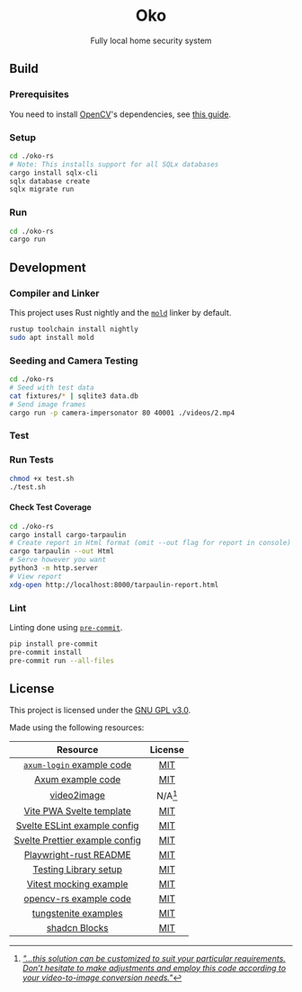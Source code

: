 <!-- markdownlint-configure-file {
  "MD033": false,
  "MD041": false
} -->
<div align="center">

# Oko

Fully local home security system

</div>

## Build

### Prerequisites

You need to install [OpenCV][opencv]'s dependencies, see [this guide][opencv-install].

### Setup

```bash
cd ./oko-rs
# Note: This installs support for all SQLx databases
cargo install sqlx-cli
sqlx database create
sqlx migrate run
```

### Run

```bash
cd ./oko-rs
cargo run
```

## Development

### Compiler and Linker

<!--
hyperfine --warmup 3 --min-runs 5 \
'sed -i -e "s|\"random\"|\"$(date +%Y%m%d%H%M%S)\"|g" \ src/web/app.rs && \
cargo build'
-->

This project uses Rust nightly and the [`mold`][mold] linker by default.

```bash
rustup toolchain install nightly
sudo apt install mold
```

### Seeding and Camera Testing

```bash
cd ./oko-rs
# Seed with test data
cat fixtures/* | sqlite3 data.db
# Send image frames
cargo run -p camera-impersonator 80 40001 ./videos/2.mp4
```

### Test

### Run Tests

```bash
chmod +x test.sh
./test.sh
```

#### Check Test Coverage

```bash
cd ./oko-rs
cargo install cargo-tarpaulin
# Create report in Html format (omit --out flag for report in console)
cargo tarpaulin --out Html
# Serve however you want
python3 -m http.server
# View report
xdg-open http://localhost:8000/tarpaulin-report.html
```

### Lint

Linting done using [`pre-commit`][pre-commit].

```bash
pip install pre-commit
pre-commit install
pre-commit run --all-files
```

## License

This project is licensed under the [GNU GPL v3.0][license].

Made using the following resources:

| Resource                                  | License                           |
|:-----------------------------------------:|:---------------------------------:|
| [`axum-login` example code][axum-sqlite]  | [MIT][axum-login-license]         |
| [Axum example code][axum-examples]        | [MIT][axum-license]               |
| [video2image][video2image]                | N/A[^1]                           |
| [Vite PWA Svelte template][pwa]           | [MIT][pwa-license]                |
| [Svelte ESLint example config][eslint]    | [MIT][eslint-license]             |
| [Svelte Prettier example config][prettier]| [MIT][prettier-license]           |
| [Playwright-rust README][playwright]      | [MIT][playwright-license]         |
| [Testing Library setup][test-setup]       | [MIT][test-license]               |
| [Vitest mocking example][mocking]         | [MIT][vitest-license]             |
| [opencv-rs example code][opencv-example]  | [MIT][opencv-license]             |
| [tungstenite examples][tungsten-example]  | [MIT][tungsten-license]           |
| [shadcn Blocks][shadcn-blocks]            | [MIT][shadcn-license]             |

[^1]: [*"...this solution can be customized to suit your particular requirements.
Don’t hesitate to make adjustments and employ this code according to your
video-to-image conversion needs."*][video2image-medium]

[opencv]: https://opencv.org/
[opencv-install]: https://github.com/twistedfall/opencv-rust/blob/6784a7e74c5cd3e1edced9484d6839d67ee70a12/INSTALL.md
[mold]: https://github.com/rui314/mold
[pre-commit]: https://github.com/pre-commit/pre-commit
[license]: ./LICENSE
[axum-sqlite]: https://github.com/maxcountryman/axum-login/tree/9c26b37cd03be8d803ae261b7bc556229c2043da/examples/sqlite
[axum-login-license]: https://github.com/maxcountryman/axum-login/blob/9c26b37cd03be8d803ae261b7bc556229c2043da/LICENSE
[axum-examples]: https://github.com/tokio-rs/axum/tree/main/examples
[axum-license]: https://github.com/tokio-rs/axum/blob/main/axum/LICENSE
[video2image]: https://github.com/Wayan123/convert-video2image-and-image2video-using-python/blob/3886bf02af4b3c31d566b95ff7af1c9ad2ef7bc8/video2image.py
[video2image-medium]: https://medium.com/@wayandadangunsri/converting-video-to-images-using-python-and-opencv-72b2ea66a692
[pwa]: https://github.com/vite-pwa/create-pwa/tree/9df7c97be15ea6bdc8660472e90db2aa005c9892/templates/template-svelte-ts
[pwa-license]: https://github.com/vite-pwa/create-pwa/blob/main/LICENSE
[eslint]: https://github.com/ota-meshi/eslint-online-playground/blob/main/src/examples/plugin-svelte_with_ts/eslint.config.js.txt
[eslint-license]: https://github.com/ota-meshi/eslint-online-playground/blob/main/LICENSE
[prettier]: https://github.com/sveltejs/prettier-plugin-svelte
[prettier-license]: https://github.com/sveltejs/prettier-plugin-svelte/blob/master/LICENSE
[playwright]: https://github.com/octaltree/playwright-rust/blob/master/README.md
[playwright-license]: https://github.com/octaltree/playwright-rust/blob/master/Cargo.toml
[test-setup]: https://testing-library.com/docs/svelte-testing-library/setup
[test-license]: https://github.com/testing-library/testing-library-docs/blob/main/LICENSE
[mocking]: https://vitest.dev/guide/mocking#requests
[vitest-license]: https://github.com/vitest-dev/vitest/blob/main/LICENSE
[opencv-example]: https://github.com/twistedfall/opencv-rust/blob/6784a7e74c5cd3e1edced9484d6839d67ee70a12/examples/video_capture_http_stream.rs
[opencv-license]: https://github.com/twistedfall/opencv-rust/blob/6784a7e74c5cd3e1edced9484d6839d67ee70a12/LICENSE
[tungsten-example]: https://github.com/snapview/tokio-tungstenite/blob/cae2e89102dbb212ee723b912f7dc540398be28e/examples/client.rs
[tungsten-license]: https://github.com/snapview/tokio-tungstenite/blob/cae2e89102dbb212ee723b912f7dc540398be28e/LICENSE
[shadcn-blocks]: https://github.com/huntabyte/shadcn-svelte/tree/main/sites/docs/src/lib/registry/new-york/block
[shadcn-license]: https://github.com/huntabyte/shadcn-svelte/blob/main/LICENSE.md

<!-- https://eslint.org/docs/latest/use/configure/language-options -->
